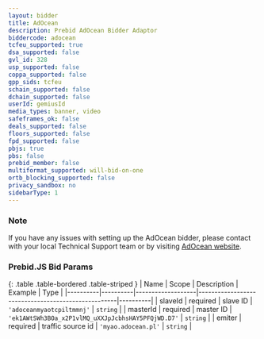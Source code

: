 ```yaml
---
layout: bidder
title: AdOcean
description: Prebid AdOcean Bidder Adaptor
biddercode: adocean
tcfeu_supported: true
dsa_supported: false
gvl_id: 328
usp_supported: false
coppa_supported: false
gpp_sids: tcfeu
schain_supported: false
dchain_supported: false
userId: gemiusId
media_types: banner, video
safeframes_ok: false
deals_supported: false
floors_supported: false
fpd_supported: false
pbjs: true
pbs: false
prebid_member: false
multiformat_supported: will-bid-on-one
ortb_blocking_supported: false
privacy_sandbox: no
sidebarType: 1
---
```


### Note

If you have any issues with setting up the AdOcean bidder, please contact with your local Technical Support team or by visiting [AdOcean website](https://adocean-global.com/en/contact/).

### Prebid.JS Bid Params

{: .table .table-bordered .table-striped }
| Name     | Scope    | Description       | Example                                            | Type     |
|----------|----------|-------------------|----------------------------------------------------|----------|
| slaveId  | required | slave ID          | `'adoceanmyaotcpiltmmnj'`                          | `string` |
| masterId | required | master ID         | `'ek1AWtSWh3BOa_x2P1vlMQ_uXXJpJcbhsHAY5PFQjWD.D7'` | `string` |
| emiter   | required | traffic source id | `'myao.adocean.pl'`                                | `string` |

